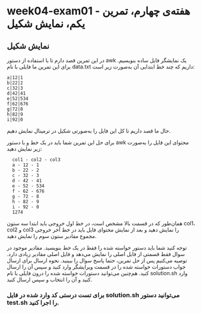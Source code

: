 # week04-exam01 - هفته‌ی چهارم، تمرین یکم، نمایش شکیل
## نمایش شکیل

در این تمرین قصد دارم تا با استفاده از دستور awk یک نمایشگر فایل ساده بنویسیم. برای این تمرین ما فایلی با نام data.txt داریم که چند خط ابتدایی آن به‌صورت زیر است:

    a|12|1
    b|22|2
    c|32|3
    d|42|41
    e|52|534
    f|62|676
    g|72|8
    h|82|9
    i|92|0
حال ما قصد داریم تا کل این فایل را به‌صورتی شکیل در ترمینال نمایش دهیم.

برای حل این تمرین شما باید در یک خط و با دستور awk محتوای این فایل را به‌صورت زیر نمایش دهید:

      col1 - col2 - col3
      a - 12 - 1
      b - 22 - 2
      c - 32 - 3
      d - 42 - 41
      e - 52 - 534
      f - 62 - 676
      g - 72 - 8
      h - 82 - 9
      i - 92 - 0
      1274
  
همان‌طور که در قسمت بالا مشخص است، در خط اول خروجی باید ابتدا سه ستون col1، col2 و col3 را نمایش دهید و بعد از نمایش محتوای فایل باید در خط آخر خروجی مجموع مقادیر ستون سوم را نمایش دهید.

توجه کنید
شما باید دستور خواسته شده را فقط در یک خط بنویسید.
مقادیر موجود در سوال فقط قسمتی از فایل اصلی را نمایش می‌دهد و فایل اصلی مقادیر زیادی دارد.
توصیه می‌کنیم پس از حل تمرین، حتما پاسخ سوال را ببینید.
نحوه ارسال
برای ارسال جواب دستورات خواسته شده را در قسمت ویرایشگر وارد کنید و سپس آن را ارسال کنید. هم‌چنین می‌توانید دستورات خواسته شده را درون فایلی با نام solution.sh وارد کنید و آن را انتخاب و سپس ارسال کنید.

### برای تست درستی کد وارد شده در فایل solution.sh می‌توانید دستور test.sh را اجرا کنید.
